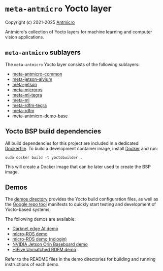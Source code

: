 # `meta-antmicro` Yocto layer

Copyright (c) 2021-2025 [Antmicro](https://www.antmicro.com)

Antmicro's collection of Yocto layers for machine learning and computer vision applications.

## `meta-antmicro` sublayers

The `meta-antmicro` Yocto layer consists of the following sublayers:

* [meta-antmicro-common](meta-antmicro-common)
* [meta-jetson-alvium](meta-jetson-alvium)
* [meta-jetson](meta-jetson)
* [meta-microros](meta-microros)
* [meta-ml-tegra](meta-ml-tegra)
* [meta-ml](meta-ml)
* [meta-rdfm-tegra](meta-rdfm-tegra)
* [meta-rdfm](meta-rdfm)
* [meta-antmicro-demo-base](meta-antmicro-demo-base)

## Yocto BSP build dependencies

All build dependencies for this project are included in a dedicated [Dockerfile](Dockerfile).
To build a development container image, install [Docker](https://www.docker.com/) and run:

```
sudo docker build -t yoctobuilder .
```

This will create a Docker image that can be later used to create the BSP image.

## Demos

The [demos directory](demos) provides the Yocto build configuration files, as well as the [Google repo tool](https://gerrit.googlesource.com/git-repo/) manifests to quickly start testing and development of Yocto-based systems.

The following demos are available:
* [Darknet edge AI demo](demos/darknet-edgeai-demo)
* [micro-ROS demo](demos/micro-ros-login-demo)
* [micro-ROS demo (nologin)](demos/micro-ros-nologin-demo)
* [NVIDIA Jetson Orin Baseboard demo](demos/nvidia-jetson-orin-baseboard-demo)
* [HiFive Unmatched RDFM demo](demos/rdfm-unmatched-demo)

Refer to the README files in the demo directories for building and running instructions of each demo.
